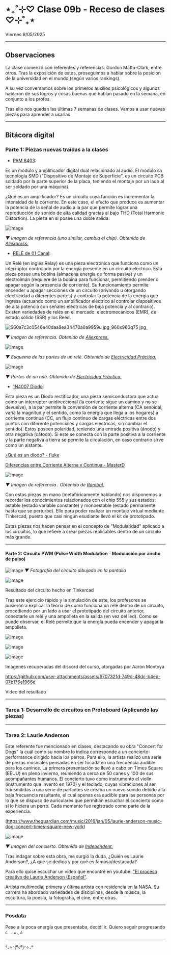 # ⋆₊˚⊹♡ Clase  09b - Receso de clases ♡⊹˚₊⋆

Viernes 9/05/2025

***

## Observaciones

La clase comenzó con referentes y referencias: Gordon Matta-Clark, entre otros.
Tras la exposición de estos, proseguimos a hablar sobre la posición de la universidad en el mundo (según varios rankings).

A su vez conversamos sobre los primeros auxilios psicológicos y algunos hablaron de sus logros y cosas buenas que habían pasado en la semana, en conjunto a los profes.

Tras ello nos quedan las últimas 7 semanas de clases. Vamos a usar nuevas piezas para aprender a usarlas

***

## Bitácora digital

### Parte 1: Piezas nuevas traídas a la clases

- [PAM 8403](https://afel.cl/products/amplificador-stereo-clase-d-2x3w-pam8403?srsltid=AfmBOoq8AjxWD2ZoGiEjyWEiV9xWqypejVilDozwdgQ8L9h4xyjweiaL):

Es un módulo y amplificador digital dual relacionado al audio. El módulo sa tecnología SMD ("Dispositivo de Montaje de Superficie", es un circuito PCB soldado por la parte superior de la placa, teniendo el montaje por un lado al ser soldado por una máquina).

¿Qué es un amplificador? Es un circuito cuya función es incrementar la intensidad de la corriente. En este caso, el efecto que produce es aumentar la potencia de la señal de audio a la par que permite lograr una reproducción de sonido de alta calidad gracias al bajo THD (Total Harmonic Distortion). La pieza en si posee una doble salida.

![image](https://github.com/user-attachments/assets/abe65e5b-f6ce-40ec-9c62-d56671a3d037)

_▼ Imagen de referencia (uno similar, cambia el chip). Obtenido de [Aliexpress.](https://es.aliexpress.com/item/1005002662145301.html)_

- [RELE de 01 Canal](https://afel.cl/products/rele-de-01-canal):

Un Relé (en inglés Relay) es una pieza electrónica que funciona como un interruptor controlado por la energía presente en un circuito electrico. Esta pieza posee una bobina (almacena energía de forma pasiva) y un electroimán (requiere de la bobina para funcionar, permitiendo prender o apagar según la presencia de corriente).  Su funcionamiento permite encender u apagar secciones de un circuito (privando u otorgando electricidad a diferentes partes) y controlar la potencia de la energía que ingresa (actuando como un amplificador eléctrico al controlar dispositivos de alta potencia con señales eléctricas de baja potencia y al contrario). Existen variedades de relés en el mercado: electromecánicos (EMR), de estado sólido (SSR) y los Reed.

![S60a7c3c0546e40daa8ea34470a0a9959u jpg_960x960q75 jpg_](https://github.com/user-attachments/assets/f9903be3-fa4b-4f26-bd99-406f15f299db)

_▼ Imagen de referencia. Obtenido de [Aliexpress.](https://es.aliexpress.com/item/1005005959775711.html)_

![image](https://github.com/user-attachments/assets/d706a47b-78d6-487f-bded-f5938e2683cd)

_▼ Esquema de las partes de un relé. Obtenido de [Electricidad Práctica.](https://autodesarrollo-electricidadpractica.blogspot.com/2011/07/relays.html)_

![image](https://github.com/user-attachments/assets/c7ce5aa8-3686-4181-a9bb-db6b8ddc1ab3)

_▼ Partes de un relé. Obtenido de [Electricidad Práctica.](https://autodesarrollo-electricidadpractica.blogspot.com/2011/07/relays.html)_

- [1N4007 Diodo](https://maxelectronica.cl/componentes-electronicos/163-diodo-rectificador-1n4007.html):

Esta pieza es un Diodo rectificador, una pieza semiconductora que actua como un interruptor unidireccional (la corriente sigue un camino y no se devuelve), a la par permite la conversión de corriente alterna (CA senoidal, varía la magnitud y el sentido, como la energía que llega a los hogares) a corriente continua (CC, un flujo continuo de cargas eléctricas entre dos puntos con diferente potenciales y cargas eléctricas, sin cambiar el sentido). Estos poseen polaridad, teniendo una entrada positiva (ánodo) y otra negativa (cátodo). Si este se conecta con la parte positiva a la corriente y la parte negativa a tierra se permite la circulación, en caso contrario sirve como un aistante.

[¿Qué es un diodo? - fluke](https://www.fluke.com/es-cl/informacion/blog/electrica/que-es-un-diodo#:~:text=Permite%20que%20la%20corriente%20fluya,voltaje%20y%20capacidad%20de%20corriente.)

[Diferencias entre Corriente Alterna y Continua - MasterD](https://www.youtube.com/watch?v=85eQw7cmDqU)

![image](https://github.com/user-attachments/assets/aad3d0e3-f210-4c3a-82a7-94178ceeb7fe)

_▼ Imagen de referencia . Obtenido de [Rambal.](https://rambal.com/circuitos-integrados/2120-diodo-1n4007-1kv1a.html)_

Con estas piezas en mano (metafóricamente hablando) nos disponemos a recordar los conocimientos relacionados con el chip 555 y sus estados: astable (estado variable constante) y monoestable (estado permanente hasta que se perturbe). Ello para poder realizar un montaje virtual mediante Tinkercad, puesto que casi ningún esudiante llevó el kit de prototipado.

Estas piezas nos hacen pensar en el concepto de "Modularidad" aplicado a los circuitos, lo que refiere a crear piezas replicables dentro de un circuito más grande.

***

#### Parte 2: Circuito PWM (Pulse Width Modulation - Modulación por ancho de pulso)

![image](https://github.com/user-attachments/assets/246ece20-4999-440c-88bd-9c91e6c02fe8)
_▼ Fotografía del circuito dibujado en la pantalla_

![image](https://github.com/user-attachments/assets/3b498d01-9608-4825-9cf2-1581bd98c5c5)

Resultado del circuito hecho en Tinkercad

Tras este ejercicio rápido y la simulación de este, los profesores se pusieron a explicar la teoría de cómo funciona un relé dentro de un circuito, procediendo por un lado a usar el prototipado del circuito anterior, conectarle un relé y una ampolleta en la salida (en vez del led). Como se puede observar, el Relé permite que la energía pueda encender y apagar la ampolleta.

![image](https://github.com/user-attachments/assets/8f20cb67-3611-4c21-bfa6-6bedd6619edd)

![image](https://github.com/user-attachments/assets/06a5639d-81ca-4ee9-beb7-df5e88788c77)

![image](https://github.com/user-attachments/assets/d87a0c56-c482-4c1e-b0a2-63a22b797652)

Imágenes recuperadas del discord del curso, otorgadas por Aarón Montoya

<https://github.com/user-attachments/assets/9707321d-749d-48dc-b4ed-07b176e1966d>

Video del resultado

***

### Tarea 1: Desarrollo de circuitos en Protoboard (Aplicando las piezas)

***

### Tarea 2: Laurie Anderson

Este referente fue mencionado en clases, destacando su obra "Concert for Dogs" la cuál como su nombre lo indica corresponde a un concierto-performance dirigido hacia los perros. Para ello, la artista realizó una serie de piezas músicales pensadas en ser tocada en una frecuencia audible para los caninos. La primera presentación se llevó a cabo en Times Square (EEUU) en pleno invierno, reuniendo a cerca de 50 canes y 100 de sus acompañantes humanos. El concierto tuvo como instrumento el violín (instrumento que inventó en 1970) y el teclado, cuyas vibraciones al ser transmitidas a una serie de parlantes se creaba un nuevo sonido debido a la baja frecuencia resultante, el cuál apenas era audible para las personas por lo que se dispuso de auriculares que permitían escuchar el concierto como si lo hiciera un perro. Cada momento fue registrado como parte de la experiencia.

(<https://www.theguardian.com/music/2016/jan/05/laurie-anderson-music-dog-concert-times-square-new-york>)

![image](https://github.com/user-attachments/assets/decbb57b-afe9-40c5-be0d-06de35700761)

_▼ Imagen del concierto. Obtenido de [Independent.](https://www.independent.co.uk/arts-entertainment/music/news/performance-artist-laurie-anderson-plays-concert-especially-for-dogs-in-new-york-a6798581.html)_

Tras indagar sobre esta obra, me surgió la duda, ¿Quién es Laurie Anderson?, ¿A qué se dedica y por qué es famosa/destacada?

Para ello quise escuchar un video que encontré en youtube: ["El proceso creativo de Laurie Anderson (Español"](https://www.youtube.com/watch?v=SB0eIKQwkOs).

Artista multimedia, primera y última artista con residencia en la NASA. Su carrera ha abordado variedades de disciplinas, desde la música, la escultura, la poesía, la fotografía, el cine, entre otras.

***

### Posdata

Pese a la poca energía que presentaba, decidí ir. Quiero seguir progresando  ૮ ◞ ﻌ ◟ ა

***

°˖✧◝(⁰▿⁰)◜✧˖°
